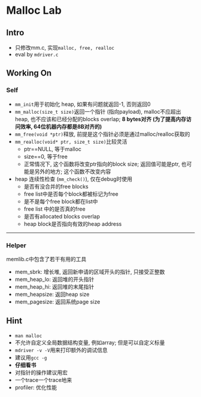 # Malloc Lab

## Intro

- 只修改mm.c, 实现`malloc, free, realloc`
- eval by `mdriver.c`

## Working On

### Self

- `mm_init`用于初始化 heap, 如果有问题就返回-1, 否则返回0
- `mm_malloc(size_t size)`返回一个指针 (指向payload), malloc不应超出heap, 也不应该和已经分配的blocks overlap; **8 bytes对齐 (为了提高内存访问效率, 64位机器内存都是8B对齐的)**
- `mm_free(void *ptr)`释放, 前提是这个指针必须是通过malloc/realloc获取的
- `mm_realloc(void* ptr, size_t size)`比较灵活
  - ptr==NULL, 等于malloc
  - size==0, 等于free
  - 正常情况下, 这个函数将改变ptr指向的block size; 返回值可能是ptr, 也可能是另外的地方; 这个函数不改变内容
- heap 连续性检查 (`mm_check()`), 仅在debug时使用
  - 是否有没合并的free blocks
  - free list中是否每个block都被标记为free
  - 是不是每个free block都在list中
  - free list 中的是否真的free
  - 是否有allocated blocks overlap
  - heap block是否指向有效的heap address

---

### Helper

memlib.c中包含了若干有用的工具

- mem_sbrk: 增长堆, 返回新申请的区域开头的指针, 只接受正整数
- mem_heap_lo: 返回堆的开头指针
- mem_heap_hi: 返回堆的末尾指针
- mem_heapsize: 返回heap size
- mem_pagesize: 返回系统page size





## Hint

- `man malloc`
- 不允许自定义全局数据结构变量, 例如array; 但是可以自定义标量
- `mdriver -v -V`用来打印额外的调试信息
- 建议用`gcc -g`
- **仔细看书**
- 对指针的操作建议用宏
- 一个trace一个trace地来
- profiler: 优化性能



